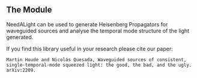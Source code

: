 ## The Module
NeedALight can be used to generate Heisenberg Propagators for waveguided sources and analyse the temporal mode structure of the light generated.

If you find this library useful in your research please cite our paper: 

`Martin Houde and Nicolás Quesada, Waveguided sources of consistent, single-temporal-mode squeezed light: the good, the bad, and the ugly. arXiv:2209.`
